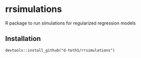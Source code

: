 # rrsimulations
R package to run simulations for regularized regression models

## Installation
`devtools::install_github("d-toth1/rrsimulations")`
